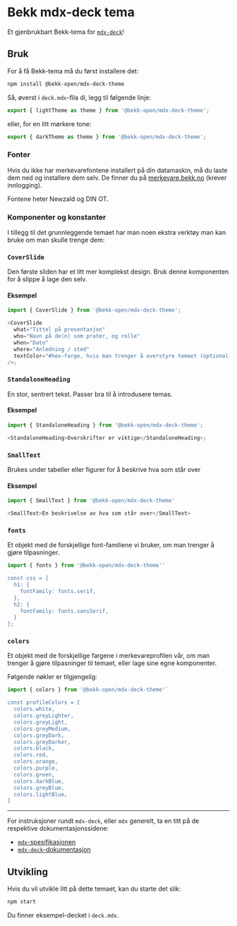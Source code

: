 # Bekk mdx-deck tema

Et gjenbrukbart Bekk-tema for [`mdx-deck`](https://github.com/jxnblk/mdx-deck)!

## Bruk

For å få Bekk-tema må du først installere det:

```sh
npm install @bekk-open/mdx-deck-theme
```

Så, øverst i `deck.mdx`-fila di, legg til følgende linje:

```js
export { lightTheme as theme } from '@bekk-open/mdx-deck-theme';
```

eller, for en litt mørkere tone:

```js
export { darkTheme as theme } from '@bekk-open/mdx-deck-theme';
```

### Fonter

Hvis du ikke har merkevarefontene installert på din datamaskin, må du laste dem
ned og installere dem selv. De finner du på
[merkevare.bekk.no](https://merkevare.bekk.no) (krever innlogging).

Fontene heter Newzald og DIN OT.

### Komponenter og konstanter

I tillegg til det grunnleggende temaet har man noen ekstra verktøy man kan bruke
om man skulle trenge dem:

### `CoverSlide`

Den første sliden har et litt mer komplekst design. Bruk denne komponenten for å
slippe å lage den selv.

#### Eksempel

```js
import { CoverSlide } from '@bekk-open/mdx-deck-theme';

<CoverSlide
  what="Tittel på presentasjon"
  who="Navn på de(n) som prater, og rolle"
  when="Dato"
  where="Anledning / sted"
  textColor="#hex-farge, hvis man trenger å overstyre temaet (optional)"
/>;
```

### `StandaloneHeading`

En stor, sentrert tekst. Passer bra til å introdusere temas.

#### Eksempel

```js
import { StandaloneHeading } from '@bekk-open/mdx-deck-theme';

<StandaloneHeading>Overskrifter er viktige</StandaloneHeading>;
```

### `SmallText`

Brukes under tabeller eller figurer for å beskrive hva som står over

#### Eksempel

```js
import { SmallText } from '@bekk-open/mdx-deck-theme'

<SmallText>En beskrivelse av hva som står over</SmallText>
```

### `fonts`

Et objekt med de forskjellige font-familiene vi bruker, om man trenger å gjøre
tilpasninger.

```js
import { fonts } from '@bekk-open/mdx-deck-theme'`

const css = {
  h1: {
    fontFamily: fonts.serif,
  },
  h2: {
    fontFamily: fonts.sansSerif,
  }
};
```

### `colors`

Et objekt med de forskjellige fargene i merkevareprofilen vår, om man trenger å
gjøre tilpasninger til temaet, eller lage sine egne komponenter.

Følgende nøkler er tilgjengelig:

```js
import { colors } from '@bekk-open/mdx-deck-theme'`

const profileColors = [
  colors.white,
  colors.greyLighter,
  colors.greyLight,
  colors.greyMedium,
  colors.greyDark,
  colors.greyDarker,
  colors.black,
  colors.red,
  colors.orange,
  colors.purple,
  colors.green,
  colors.darkBlue,
  colors.greyBlue,
  colors.lightBlue,
]
```

---

For instruksjoner rundt `mdx-deck`, eller `mdx` generelt, ta en titt på de
respektive dokumentasjonssidene:

- [`mdx`-spesifikasjonen](https://mdxjs.com/)
- [`mdx-deck`-dokumentasjon](https://github.com/jxnblk/mdx-deck)

## Utvikling

Hvis du vil utvikle litt på dette temaet, kan du starte det slik:

```sh
npm start
```

Du finner eksempel-decket i `deck.mdx`.
